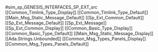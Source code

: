 #sim_sp_GENESIS_INTERFACES_SP_EXT_src
[[Common_Timlink_Type_Display]]
[[Common_Timlink_Type_Default]]
[[Main_Msg_Static_Message_Default]]
[[Sp_Ext_Common_Default]]
[[Sp_Ext_Message_Default]]
[[Sp_Ext_Message]]
[[Sp_Ext_Common_Display]]
[[Common_Basic_Type_Display]]
[[Common_Basic_Type_Default]]
[[Main_Msg_Static_Message_Display]]
[[Ada.Strings.Unbounded]]
[[Common_Msg_Types_Panels_Display]]
[[Common_Msg_Types_Panels_Default]]

